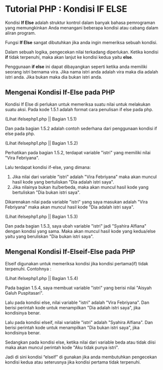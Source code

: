 # Tutorial PHP : Kondisi IF ELSE

Kondisi __If Else__ adalah struktur kontrol dalam banyak bahasa pemrograman yang memungkinkan Anda menangani beberapa kondisi atau cabang dalam aliran program.

Fungsi __If Else__ sangat dibutuhkan jika anda ingin memeriksa sebuah kondisi.

Dalam sebuah logika, pengecekan nilai terkadang diperlukan. Ketika kondisi __if__ tidak terpenuhi, maka akan lanjut ke kondisi kedua yaitu __else__.

Penggunaan __if else__ ini dapat dibayangkan seperti ketika anda memiliki seorang istri bernama vira. 
Jika nama istri anda adalah vira maka dia adalah istri anda. 
Jika bukan maka dia bukan istri anda.

## Mengenai Kondisi If-Else pada PHP

Kondisi If Else di perlukan untuk memeriksa suatu nilai untuk melakukan suatu aksi.
Pada kode 1.5.1 adalah format cara penulisan if else pada php.

(Lihat ifelsephp1.php || Bagian 1.5.1)

Dan pada bagian 1.5.2 adalah contoh sederhana dari penggunaan kondisi if else pada php.

(Lihat ifelsephp1.php || Bagian 1.5.2)

Perhatikan pada bagian 1.5.2, terdapat variable "istri" yang memiliki nilai "Vira Febriyana".

Lalu terdapat kondisi if-else, yang dimana:

1. Jika nilai dari variable "istri" adalah "Vira Febriyana" maka akan muncul hasil kode yang bertuliskan "Dia adalah istri saya".
2. Jika nilainya bukan itu/berbeda, maka akan muncul hasil kode yang bertuliskan "Dia bukan istri saya".

Dikarenakan nilai pada variable "istri" yang saya masukan adalah "Vira Febriyana" maka akan muncul hasil kode "Dia adalah istri saya".

(Lihat ifelsephp1.php || Bagian 1.5.3)

Dan pada bagian 1.5.3, saya ubah variable "istri" jadi "Syahira Alfiana" dengan kondisi yang sama. Maka akan muncul hasil kode yang kedua/else yaitu yang beruliskan "Dia bukan istri saya".

## Mengenal Kondisi If-Elseif-Else pada PHP

Elseif digunakan untuk memeriksa kondisi jika kondisi pertama(if) tidak terpenuhi. Contohnya :

(Lihat ifelsephp1.php || Bagian 1.5.4)

Pada bagian 1.5.4, saya membuat variable "istri" yang berisi nilai "Aisyah Galuh Puspitasari".

Lalu pada kondisi else, nilai variable "istri" adalah "Vira Febriyana". Dan berisi perintah kode untuk menampilkan "Dia adalah istri saya", jika kondisinya benar.

Lalu pada kondisi elseif, nilai variable "istri" adalah "Syahira Alfiana". Dan berisi perintah kode untuk menampilkan "Dia bukan istri saya", jika kondisinya benar.

Sedangkan pada kondisi else, ketika nilai dari variable beda atau tidak diisi maka akan muncul perintah kode "Aku tidak punya istri".

Jadi di sini kondisi “elseif” di gunakan jika anda membutuhkan pengecekan kondisi kedua atau seterusnya jika kondisi pertama tidak terpenuhi.
